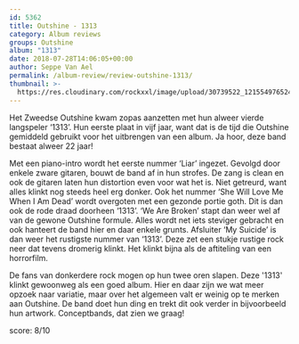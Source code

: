 ```yaml
---
id: 5362
title: Outshine - 1313
category: Album reviews
groups: Outshine
album: "1313"
date: 2018-07-28T14:06:05+00:00
author: Seppe Van Ael
permalink: /album-review/review-outshine-1313/
thumbnail: >-
  https://res.cloudinary.com/rockxxl/image/upload/30739522_1215549765248652_3151441099194373628_n.jpg
---
```

Het Zweedse Outshine kwam zopas aanzetten met hun alweer vierde langspeler ‘1313’. Hun eerste plaat in vijf jaar, want dat is de tijd die Outshine gemiddeld gebruikt voor het uitbrengen van een album. Ja hoor, deze band bestaat alweer 22 jaar!

Met een piano-intro wordt het eerste nummer ‘Liar’ ingezet. Gevolgd door enkele zware gitaren, bouwt de band af in hun strofes. De zang is clean en ook de gitaren laten hun distortion even voor wat het is. Niet getreurd, want alles klinkt nog steeds heel erg donker. Ook het nummer ‘She Will Love Me When I Am Dead’ wordt overgoten met een gezonde portie goth. Dit is dan ook de rode draad doorheen ‘1313’. ‘We Are Broken’ stapt dan weer wel af van de gewone Outshine formule. Alles wordt net iets steviger gebracht en ook hanteert de band hier en daar enkele grunts. Afsluiter ‘My Suicide’ is dan weer het rustigste nummer van ‘1313’. Deze zet een stukje rustige rock neer dat tevens dromerig klinkt. Het klinkt bijna als de aftiteling van een horrorfilm.

De fans van donkerdere rock mogen op hun twee oren slapen. Deze '1313' klinkt gewoonweg als een goed album. Hier en daar zijn we wat meer opzoek naar variatie, maar over het algemeen valt er weinig op te merken aan Outshine. De band doet hun ding en trekt dit ook verder in bijvoorbeeld hun artwork. Conceptbands, dat zien we graag!

score: 8/10

